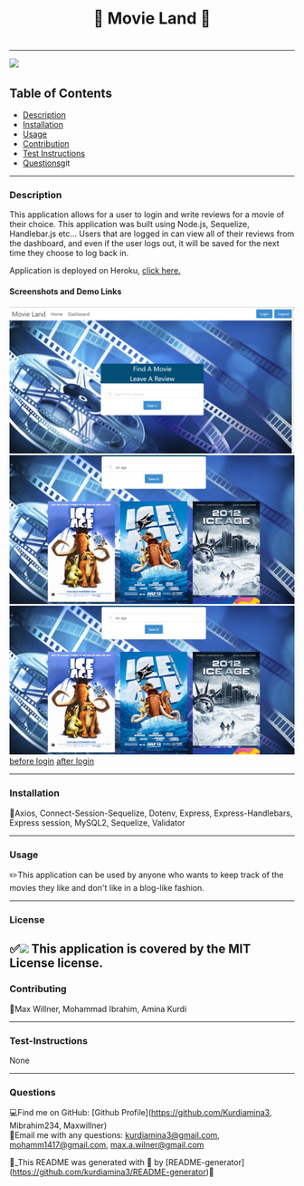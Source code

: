 # <h1 align="center"> 🌻 Movie Land 🌻 <h1>
  
----

<a href="https://img.shields.io/badge/License-MIT License-blueviolet"><img src="https://img.shields.io/badge/License-MIT License-blueviolet"></a>

## Table of Contents
- [Description](#description)
- [Installation](#installation)
- [Usage](#usage)
- [Contribution](#contribution)
- [Test Instructions](#test-instructions)
- [Questions](#questions)git

----

### Description
This application allows for a user to login and write reviews for a movie of their choice. This application was built using Node.js, Sequelize, Handlebar.js etc... Users that are logged in can view all of their reviews from the dashboard, and even if the user logs out, it will be saved for the next time they choose to log back in.

Application is deployed on Heroku, [click here.](https://thebettermovieland.herokuapp.com/)

#### Screenshots and Demo Links

![screenshot1](/1.png)
![screenshot1](/2.png)
![screenshot1](/2.png)
[before login](https://watch.screencastify.com/v/uD0ZPIo2lMjCjZvMYNBS)
[after login](https://watch.screencastify.com/v/6uy8E6sjE7wXgRZ2RVBK)

----
### Installation
🔧Axios, Connect-Session-Sequelize, Dotenv, Express, Express-Handlebars, Express session, MySQL2, Sequelize, Validator 

----
### Usage
✏️This application can be used by anyone who wants to keep track of the movies they like and don't like in a blog-like fashion.

----
### License
✅<a href="https://img.shields.io/badge/License-MIT License-blueviolet"><img src="https://img.shields.io/badge/License-MIT License-blueviolet"></a>
This application is covered by the MIT License license.
----

### Contributing
🤝Max Willner, Mohammad Ibrahim, Amina Kurdi

----
### Test-Instructions
None

----
### Questions
💻Find me on GitHub: [Github Profile](https://github.com/Kurdiamina3, Mibrahim234, Maxwillner)
<br />
📧Email me with any questions: kurdiamina3@gmail.com, mohamm1417@gmail.com, max.a.wilner@gmail.com 
<br />

🌟_This README was generated with 💓 by [README-generator] (https://github.com/kurdiamina3/README-generator)🌟